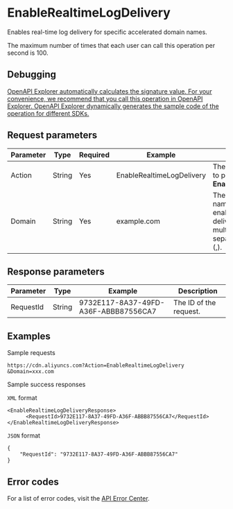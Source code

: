 # EnableRealtimeLogDelivery

Enables real-time log delivery for specific accelerated domain names.

The maximum number of times that each user can call this operation per second is 100.

## Debugging

[OpenAPI Explorer automatically calculates the signature value. For your convenience, we recommend that you call this operation in OpenAPI Explorer. OpenAPI Explorer dynamically generates the sample code of the operation for different SDKs.](https://api.aliyun.com/#product=Cdn&api=EnableRealtimeLogDelivery&type=RPC&version=2018-05-10)

## Request parameters

|Parameter|Type|Required|Example|Description|
|---------|----|--------|-------|-----------|
|Action|String|Yes|EnableRealtimeLogDelivery|The operation that you want to perform. Set the value to **EnableRealtimeLogDelivery**. |
|Domain|String|Yes|example.com|The accelerated domain name for which you want to enable real-time log delivery. You can specify multiple domain names and separate them with commas \(,\). |

## Response parameters

|Parameter|Type|Example|Description|
|---------|----|-------|-----------|
|RequestId|String|9732E117-8A37-49FD-A36F-ABBB87556CA7|The ID of the request. |

## Examples

Sample requests

```
https://cdn.aliyuncs.com?Action=EnableRealtimeLogDelivery
&Domain=xxx.com
```

Sample success responses

`XML` format

```
<EnableRealtimeLogDeliveryResponse>
      <RequestId>9732E117-8A37-49FD-A36F-ABBB87556CA7</RequestId>
</EnableRealtimeLogDeliveryResponse>
```

`JSON` format

```
{
    "RequestId": "9732E117-8A37-49FD-A36F-ABBB87556CA7"
}
```

## Error codes

For a list of error codes, visit the [API Error Center](https://error-center.alibabacloud.com/status/product/Cdn).

